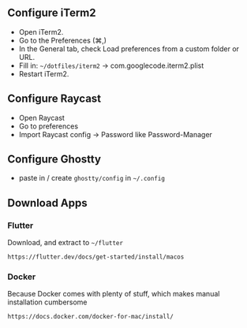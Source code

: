 ## Configure iTerm2
- Open iTerm2.
- Go to the Preferences (⌘,)
- In the General tab, check Load preferences from a custom folder or URL.
- Fill in: `~/dotfiles/iterm2` -> com.googlecode.iterm2.plist
- Restart iTerm2.

## Configure Raycast
- Open Raycast
- Go to preferences
- Import Raycast config -> Password like Password-Manager

## Configure Ghostty
- paste in / create `ghostty/config` in `~/.config`

## Download Apps
### Flutter
Download, and extract to `~/flutter`
```
https://flutter.dev/docs/get-started/install/macos
```
### Docker
Because Docker comes with plenty of stuff, which makes manual installation cumbersome
```
https://docs.docker.com/docker-for-mac/install/
```